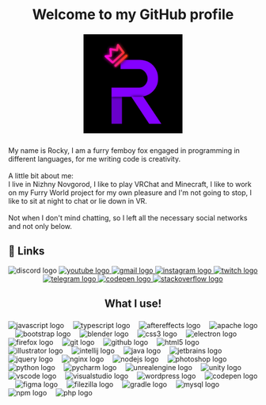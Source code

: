 <h1 align="center">Welcome to my GitHub profile</h1>

###

<div align="center">
  <img height="200" src="Logo_Discord.png"  />
</div>

###

<p align="left">My name is Rocky, I am a furry femboy fox engaged in programming in different languages, for me writing code is creativity.<br><br>A little bit about me:<br>I live in Nizhny Novgorod, I like to play VRChat and Minecraft, I like to work on my Furry World project for my own pleasure and I'm not going to stop, I like to sit at night to chat or lie down in VR.<br><br>Not when I don't mind chatting, so I left all the necessary social networks and not only below.</p>

###

## 🔗 Links

<div align="center">
  <a onclick="alert('My Discord: rocky4757')" >
    <img src="https://img.shields.io/static/v1?message=Discord&logo=discord&label=&color=7289DA&logoColor=white&labelColor=&style=for-the-badge" height="33" alt="discord logo"  />
  </a>
  <a href="https://www.youtube.com/@Furry_Rocky" target="_blank">
    <img src="https://img.shields.io/static/v1?message=Youtube&logo=youtube&label=&color=FF0000&logoColor=white&labelColor=&style=for-the-badge" height="33" alt="youtube logo"  />
  </a>
  <a href="mailto:admin@furry-world-rocky.ru" target="_blank">
    <img src="https://img.shields.io/static/v1?message=Gmail&logo=gmail&label=&color=D14836&logoColor=white&labelColor=&style=for-the-badge" height="33" alt="gmail logo"  />
  </a>
  <a href="https://www.instagram.com/furry_rocky_" target="_blank">
    <img src="https://img.shields.io/static/v1?message=Instagram&logo=instagram&label=&color=E4405F&logoColor=white&labelColor=&style=for-the-badge" height="33" alt="instagram logo"  />
  </a>
  <a href="https://twitch.tv/furryrockyfox" target="_blank">
    <img src="https://img.shields.io/static/v1?message=Twitch&logo=twitch&label=&color=9146FF&logoColor=white&labelColor=&style=for-the-badge" height="33" alt="twitch logo"  />
  </a>
  <a href="https://t.me/Furry_Rocky" target="_blank">
    <img src="https://img.shields.io/static/v1?message=Telegram&logo=telegram&label=&color=2CA5E0&logoColor=white&labelColor=&style=for-the-badge" height="33" alt="telegram logo"  />
  </a>
  <a href="https://codepen.io/furry_rocky" target="_blank">
    <img src="https://img.shields.io/static/v1?message=Codepen&logo=codepen&label=&color=000000&logoColor=white&labelColor=&style=for-the-badge" height="33" alt="codepen logo"  />
  </a>
  <a href="https://stackoverflow.com/users/26853343/furry-rocky" target="_blank">
    <img src="https://img.shields.io/static/v1?message=Stackoverflow&logo=stackoverflow&label=&color=FE7A16&logoColor=white&labelColor=&style=for-the-badge" height="33" alt="stackoverflow logo"  />
  </a>
</div>

###

<h2 align="center">What I use!</h2>

###

<div align="left">
  <img src="https://cdn.jsdelivr.net/gh/devicons/devicon/icons/javascript/javascript-original.svg" height="29" alt="javascript logo"  />
  <img width="10" />
  <img src="https://cdn.jsdelivr.net/gh/devicons/devicon/icons/typescript/typescript-original.svg" height="29" alt="typescript logo"  />
  <img width="10" />
  <img src="https://cdn.jsdelivr.net/gh/devicons/devicon/icons/aftereffects/aftereffects-original.svg" height="29" alt="aftereffects logo"  />
  <img width="10" />
  <img src="https://cdn.jsdelivr.net/gh/devicons/devicon/icons/apache/apache-original.svg" height="29" alt="apache logo"  />
  <img width="10" />
  <img src="https://cdn.jsdelivr.net/gh/devicons/devicon/icons/bootstrap/bootstrap-original.svg" height="29" alt="bootstrap logo"  />
  <img width="10" />
  <img src="https://cdn.jsdelivr.net/gh/devicons/devicon/icons/blender/blender-original.svg" height="29" alt="blender logo"  />
  <img width="10" />
  <img src="https://cdn.jsdelivr.net/gh/devicons/devicon/icons/css3/css3-original.svg" height="29" alt="css3 logo"  />
  <img width="10" />
  <img src="https://cdn.jsdelivr.net/gh/devicons/devicon/icons/electron/electron-original.svg" height="29" alt="electron logo"  />
  <img width="10" />
  <img src="https://cdn.jsdelivr.net/gh/devicons/devicon/icons/firefox/firefox-original.svg" height="29" alt="firefox logo"  />
  <img width="10" />
  <img src="https://cdn.jsdelivr.net/gh/devicons/devicon/icons/git/git-original.svg" height="29" alt="git logo"  />
  <img width="10" />
  <img src="https://cdn.jsdelivr.net/gh/devicons/devicon/icons/github/github-original.svg" height="29" alt="github logo"  />
  <img width="10" />
  <img src="https://cdn.jsdelivr.net/gh/devicons/devicon/icons/html5/html5-original.svg" height="29" alt="html5 logo"  />
  <img width="10" />
  <img src="https://cdn.jsdelivr.net/gh/devicons/devicon/icons/illustrator/illustrator-plain.svg" height="29" alt="illustrator logo"  />
  <img width="10" />
  <img src="https://cdn.jsdelivr.net/gh/devicons/devicon/icons/intellij/intellij-original.svg" height="29" alt="intellij logo"  />
  <img width="10" />
  <img src="https://cdn.jsdelivr.net/gh/devicons/devicon/icons/java/java-original.svg" height="29" alt="java logo"  />
  <img width="10" />
  <img src="https://cdn.jsdelivr.net/gh/devicons/devicon/icons/jetbrains/jetbrains-original.svg" height="29" alt="jetbrains logo"  />
  <img width="10" />
  <img src="https://cdn.jsdelivr.net/gh/devicons/devicon/icons/jquery/jquery-original.svg" height="29" alt="jquery logo"  />
  <img width="10" />
  <img src="https://cdn.jsdelivr.net/gh/devicons/devicon/icons/nginx/nginx-original.svg" height="29" alt="nginx logo"  />
  <img width="10" />
  <img src="https://cdn.jsdelivr.net/gh/devicons/devicon/icons/nodejs/nodejs-original.svg" height="29" alt="nodejs logo"  />
  <img width="10" />
  <img src="https://cdn.jsdelivr.net/gh/devicons/devicon/icons/photoshop/photoshop-plain.svg" height="29" alt="photoshop logo"  />
  <img width="10" />
  <img src="https://cdn.jsdelivr.net/gh/devicons/devicon/icons/python/python-original.svg" height="29" alt="python logo"  />
  <img width="10" />
  <img src="https://cdn.jsdelivr.net/gh/devicons/devicon/icons/pycharm/pycharm-original.svg" height="29" alt="pycharm logo"  />
  <img width="10" />
  <img src="https://cdn.jsdelivr.net/gh/devicons/devicon/icons/unrealengine/unrealengine-original.svg" height="29" alt="unrealengine logo"  />
  <img width="10" />
  <img src="https://cdn.jsdelivr.net/gh/devicons/devicon/icons/unity/unity-original.svg" height="29" alt="unity logo"  />
  <img width="10" />
  <img src="https://cdn.jsdelivr.net/gh/devicons/devicon/icons/vscode/vscode-original.svg" height="29" alt="vscode logo"  />
  <img width="10" />
  <img src="https://cdn.jsdelivr.net/gh/devicons/devicon/icons/visualstudio/visualstudio-plain.svg" height="29" alt="visualstudio logo"  />
  <img width="10" />
  <img src="https://cdn.jsdelivr.net/gh/devicons/devicon/icons/wordpress/wordpress-plain.svg" height="29" alt="wordpress logo"  />
  <img width="10" />
  <img src="https://cdn.jsdelivr.net/gh/devicons/devicon/icons/codepen/codepen-plain.svg" height="29" alt="codepen logo"  />
  <img width="10" />
  <img src="https://cdn.jsdelivr.net/gh/devicons/devicon/icons/figma/figma-original.svg" height="29" alt="figma logo"  />
  <img width="10" />
  <img src="https://cdn.jsdelivr.net/gh/devicons/devicon/icons/filezilla/filezilla-plain.svg" height="29" alt="filezilla logo"  />
  <img width="10" />
  <img src="https://cdn.jsdelivr.net/gh/devicons/devicon/icons/gradle/gradle-plain.svg" height="29" alt="gradle logo"  />
  <img width="10" />
  <img src="https://cdn.jsdelivr.net/gh/devicons/devicon/icons/mysql/mysql-original.svg" height="29" alt="mysql logo"  />
  <img width="10" />
  <img src="https://cdn.jsdelivr.net/gh/devicons/devicon/icons/npm/npm-original-wordmark.svg" height="29" alt="npm logo"  />
  <img width="10" />
  <img src="https://cdn.jsdelivr.net/gh/devicons/devicon/icons/php/php-original.svg" height="29" alt="php logo"  />
</div>

###
